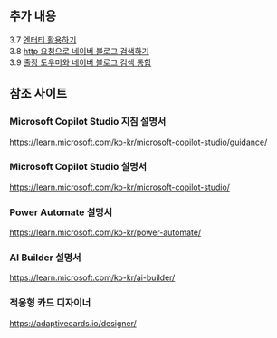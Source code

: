 ## 추가 내용

3.7 [엔터티 활용하기](https://github.com/FDX-edu/CopilotStudio_Halfday/blob/main/Additional/Lab03_07.md)  
3.8 [http 요청으로 네이버 블로그 검색하기](https://github.com/FDX-edu/CopilotStudio_Halfday/blob/main/Additional/Lab03_07.md)  
3.9 [출장 도우미와 네이버 블로그 검색 통합](https://github.com/FDX-edu/CopilotStudio_Halfday/blob/main/Additional/Lab03_07.md)  


## 참조 사이트

### Microsoft Copilot Studio 지침 설명서 
https://learn.microsoft.com/ko-kr/microsoft-copilot-studio/guidance/

### Microsoft Copilot Studio 설명서
https://learn.microsoft.com/ko-kr/microsoft-copilot-studio/

### Power Automate 설명서 
https://learn.microsoft.com/ko-kr/power-automate/

### AI Builder 설명서 
https://learn.microsoft.com/ko-kr/ai-builder/

### 적응형 카드 디자이너
https://adaptivecards.io/designer/
